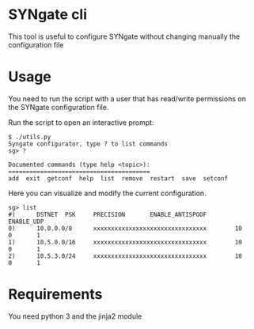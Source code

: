 # SYNgate cli

This tool is useful to configure SYNgate without changing manually the configuration file

# Usage

You need to run the script with a user that has read/write permissions on the SYNgate configuration file.

Run the script to open an interactive prompt:

    $ ./utils.py 
    Syngate configurator, type ? to list commands
    sg> ?
    
    Documented commands (type help <topic>):
    ========================================
    add  exit  getconf  help  list  remove  restart  save  setconf

Here you can visualize and modify the current configuration.

    sg> list
    #)      DSTNET  PSK     PRECISION       ENABLE_ANTISPOOF        ENABLE_UDP
    0)      10.0.0.0/8      xxxxxxxxxxxxxxxxxxxxxxxxxxxxxxxx        10      0       1
    1)      10.5.0.0/16     xxxxxxxxxxxxxxxxxxxxxxxxxxxxxxxx        10      0       1
    2)      10.5.3.0/24     xxxxxxxxxxxxxxxxxxxxxxxxxxxxxxxx        10      0       1

# Requirements

You need python 3 and the jinja2 module
